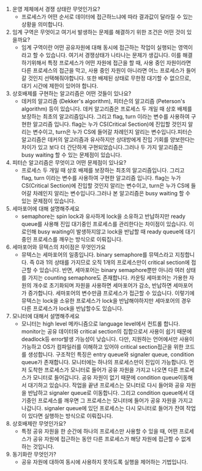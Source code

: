 1. 운영 제체에서 경쟁 상태란 무엇인가요?
    - 프로세스가 어떤 순서로 데이터에 접근하느냐에 따라 결과값이 달라질 수 있는 상황을 의미합니다.
2. 임계 구역은 무엇이고 여기서 발생하는 문제를 해결하기 위한 조건은 어떤 것이 있을까요?
    - 임계 구역이란 어떤 공유자원에 대해 동시에 접근하는 작업이 실행되는 영역이라고 할 수 있습니다. 여기서 경쟁상태가 나타나는 문제가 생깁니다. 이를 해결하기위해서 특정 프로세스가 어떤 자원에 접근을 할 때, 사용 중인 자원이라면 다른 프로세스의 접근을 막고, 사용 중인 자원이 아니라면 어느 프로세스가 들어갈 것인지 선택해줘야합니다. 또한 배제된 상태로 무한정 대기할 수 없으므로, 대기 시간에 제한이 있어야 합니다.
3. 상호배제를 구현하는 알고리즘은 어떤 것들이 있나요?
    - 데커의 알고리즘 (Dekker's algorithm), 피터슨의 알고리즘 (Peterson's algorithm) 등이 있습니다. 데커 알고리즘은 프로세스 두 개일 때 상호 배제를 보장하는 최초의 알고리즘입니다. 그리고 flag, turn 이라는 변수를 사용하여 구현한 알고리즘 입니다. flag는 누가 CS(Critical Section)에 진입할 것인지 알리는 변수이고, turn은 누가 CS에 들어갈 차례인지 알리는 변수입니다.피터슨 알고리즘은 데커의 알고리즘과 유사하지만 상대방에게 진입 기회를 양보한다는 차이가 있고 보다 더 간단하게 구현되었습니다.그러나 두 가지 알고리즘은 busy waiting 할 수 있는 문제점이 있습니다.
4. 피터슨 알고리즘은 무엇이고 어떤 문제점이 있나요?
    - 프로세스 두 개일 때 상호 배제를 보장하는 최초의 알고리즘입니다. 그리고 flag, turn 이라는 변수를 사용하여 구현한 알고리즘 입니다. flag는 누가 CS(Critical Section)에 진입할 것인지 알리는 변수이고, turn은 누가 CS에 들어갈 차례인지 알리는 변수입니다.그러나 본 알고리즘은 busy waiting 할 수 있는 문제점이 있습니다.
5. 세마포어에 대해 설명해주세요
    - semaphore는 spin lock과 유사하게 lock을 소유하고 반납하지만 ready queue를 사용해 진입 대기중인 프로세스를 관리한다는 차이점이 있습니다. 이로인해 busy waiting이 발생하지않고 lock을 반납할 때 ready queue에 대기중인 프로세스를 깨우는 방식으로 이뤄집니다.
6. 세마포어와 뮤텍스의 차이점은 무엇인가요
    - 뮤텍스는 세마포어의 일종입니다. binary semaphore를 뮤텍스라고 지칭합니다. 즉 0과 1의 상태를 가지므로 오직 1개의 프로세스만이 critical section에 접근할 수 있습니다. 반면, 세마포어는 binary semaphore뿐만 아니라 여러 상태를 가지는 counting semaphore도 존재합니다. 카운팅 세마포어는 가용한 자원의 개수로 초기화되며 자원을 사용하면 세마포어가 감소, 반납하면 세마포어가 증가합니다. 세마포어의 변수만큼 프로세스가 접근할 수 있습니다. 이렇기에 뮤텍스는 lock을 소유한 프로세스가 lock을 반납해야하지만 세마포어의 경우 다른 프로세스가 lock을 반납할수도 있습니다.
7. 모니터에 대해서 설명해주세요
    - 모니터는 high level 메카니즘으로 language level에서 컨트롤 합니다. monitor는 공유 데이터와 critical section의 집합으로서 사용이 쉽기 때문에 deadlock등 error발생 가능성이 낮습니다. 다만, 지원하는 언어에서만 사용이 가능하고 OS가 컴파일러를 이해하고 있어야 critical section접근을 위한 코드를 생성합니다. 구조적인 특징은 entry queue와 signaler queue, condition queue가 존재합니다. 모니터에는 하나의 프로세스만이 진입이 가능합니다. 먼저 도착한 프로세스가 모니터로 들어가 공유 자원을 가지고 나오면 다른 프로세스가 모니터로 들어갑니다. 공유 자원이 없기 때문에 condition queue이동해서 대기하고 있습니다. 작업을 끝낸 프로세스는 모니터로 다시 들어와 공유 자원을 반납하고 signaler queue로 이동합니다. 그리고 condition queue에서 대기중인 프로세스를 깨우면 그 프로세스는 모니터에 들어가 공유 자원을 가지고 나갑니다. signaler queue에 있던 프로세스는 다시 모니터로 들어가 잔여 작업이 있다면 실행하는 방식으로 이뤄집니다.
8. 상호배제란 무엇인가요?
    - 특정 공유 자원을 한 순간에 하나의 프로세스만 사용할 수 있을 때, 어떤 프로세스가 공유 자원에 접근하는 동안 다른 프로세스가 해당 자원에 접근할 수 없게 하는 것입니다.
9. 동기화란 무엇인가?
    - 공유 자원에 대하여 동시에 사용하지 못하도록 실행을 제어하는 기법입니다.